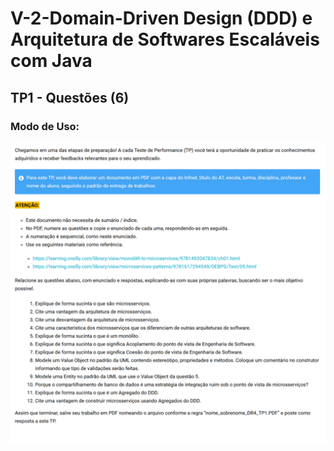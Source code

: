 # V-2-Domain-Driven Design (DDD) e Arquitetura de Softwares Escaláveis com Java

## TP1 - Questões (6)

### Modo de Uso:



![Descrição](documentos/enunciado_TP1.png)
